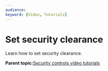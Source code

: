 ```yaml
---
audience: 
keyword: [Video, Tutorials]
---
```


# Set security clearance

Learn how to set security clearance.

  

**Parent topic:**[Security controls video tutorials](../concepts/security-control-video-tutorials.md)

